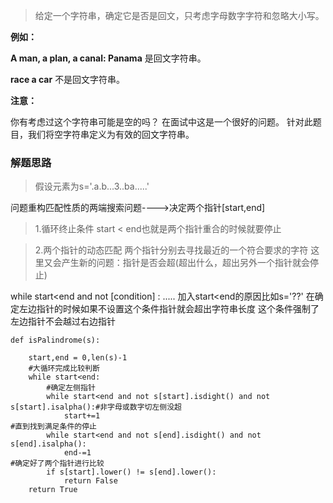 > 给定一个字符串，确定它是否是回文，只考虑字母数字字符和忽略大小写。

__例如：__

__A man, a plan, a canal: Panama__ 是回文字符串。

__race a car__ 不是回文字符串。

__注意：__ 

你有考虑过这个字符串可能是空的吗？ 在面试中这是一个很好的问题。
针对此题目，我们将空字符串定义为有效的回文字符串。

### 解题思路

> 假设元素为s='.a.b...3..ba.....'

问题重构匹配性质的两端搜索问题---->决定两个指针[start,end]

> 1.循环终止条件
start < end也就是两个指针重合的时候就要停止

>2.两个指针的动态匹配
两个指针分别去寻找最近的一个符合要求的字符
这里又会产生新的问题：指针是否会超(超出什么，超出另外一个指针就会停止)

while start<end and not [condition] :
.....
加入start<end的原因比如s='??'
在确定左边指针的时候如果不设置这个条件指针就会超出字符串长度
这个条件强制了左边指针不会越过右边指针
```
def isPalindrome(s):

    start,end = 0,len(s)-1
    #大循环完成比较判断
    while start<end:
        #确定左侧指针
        while start<end and not s[start].isdight() and not s[start].isalpha():#非字母或数字切左侧没超
            start+=1                       								#直到找到满足条件的停止
        while start<end and not s[end].isdight() and not s[end].isalpha():
            end-=1
#确定好了两个指针进行比较
        if s[start].lower() != s[end].lower():
            return False
    return True
```


